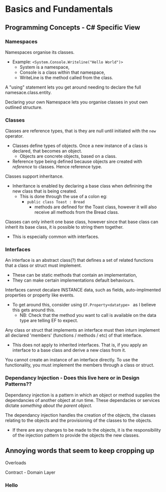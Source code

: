 # Basics and Fundamentals

## Programming Concepts - C# Specific View

### Namespaces

Namespaces organise its classes.

- Example: `<System.Console.Writeline("Hello World")>`
  - System is a namespace,
  - Console is a class within that namespace,
  - WriteLine is the method called from the class.

A "using" statement lets you get around needing to declare the full namesace.class.entity.

Declaring your own Namespace lets you organise classes in yout own outlined structure.



### Classes

Classes are reference types, that is they are null until initiated with the `new` operator.

- Classes define types of objects. Once a new instance of a class is declared, that becomes an object.
  - Objects are concrete objects, based on a class.
- Reference type being defined because objects are created with *reference* to classes. Hence reference type.

Classes support inheritance.

- Inheritance is enabled by declaring a base class when definining the new class that is being created.
  - This is done through the use of a colon eg:
    - `public class Toast : Bread`
      - methods are defined for the Toast class, however it will also receive all methods from the Bread class.

Classes can only inherit one base class, however since that base class can inherit its base class, it is possible to string them together.

- This is especially common with interfaces.


### Interfaces

An interface is an abstract class(?) that defines a set of related functions that a class or struct must implement.

- These can be static methods that contain an implementation,
- They can make certain implementations default behaviours.

Interfaces cannot decalare INSTANCE data, such as fields, auto-implmented properties or property like events.

- To get around this, consider using `EF.Property<datatype> ` as I believe this gets around this.
  - NB: Check that the method you want to call is available on the data type are telling EF to expect.

Any class or struct that implements an interface must then inturn implement all declared 'members' (functions / methods / etc) of that interface.

- This does not apply to inherited interfaces. That is, if you apply an interface to a base class and derive a new class from it.

You cannot create an instance of an interface directly. To use the functionality, you must implement the members through a class or struct.


### Dependancy Injection - Does this live here or in Design Patterns??

Dependancy injection is a pattern in which an object or method supplies the dependancies of another object at run time. These dependacies or services dictate *something about the parent object.* 


The dependancy injection handles the creation of the objects, the classes relating to the objects and the provisioning of the classes to the objects. 

- If there are any changes to be made to the objects, it is the responsibility of the injection pattern to provide the objects the new classes.


## Annoying words that seem to keep cropping up

Overloads

Contract - Domain Layer


### Hello
